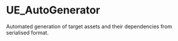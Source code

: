 # UE_AutoGenerator
 Automated generation of target assets and their dependencies from serialised format.
